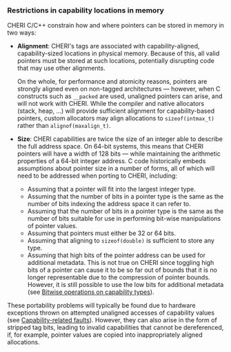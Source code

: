 ### Restrictions in capability locations in memory
<!--
\label{sec:restricted-capability-locations}
-->

CHERI C/C++ constrain how and where pointers can be stored in memory in two
ways:

* **Alignment**: CHERI's tags are associated with capability-aligned,
  capability-sized locations in physical memory.
  Because of this, all valid pointers must be stored at such locations,
  potentially disrupting code that may use other alignments.

  On the whole, for performance and atomicity reasons, pointers are strongly
  aligned even on non-tagged architectures &mdash; however, when C constructs such
  as `__packed` are used, unaligned pointers can arise, and will not
  work with CHERI.
  While the compiler and native allocators (stack, heap, ...) will
  provide sufficient alignment for capability-based pointers, custom
  allocators may align allocations to `sizeof(intmax_t)` rather than
  `alignof(maxalign_t)`.

* **Size**: CHERI capabilities are twice the size of an integer able to
  describe the full address space.
  On 64-bit systems, this means that CHERI pointers will have a width of 128
  bits &mdash; while maintaining the arithmetic properties of a 64-bit integer
  address.
  C code historically embeds assumptions about pointer size in a number of forms,
  all of which will need to be addressed when porting to CHERI,
  including:

  * Assuming that a pointer will fit into the largest integer type.
  * Assuming that the number of bits in a pointer type is the same
    as the number of bits indexing the address space it can refer to.
  * Assuming that the number of bits in a pointer type is the same as the
    number of bits suitable for use in performing bit-wise manipulations of
    pointer values.
  * Assuming that pointers must either be 32 or 64 bits.
  * Assuming that aligning to `sizeof(double)` is sufficient to store any type.
  * Assuming that high bits of the pointer address can be used for
  additional metadata. This is not true on CHERI since toggling high bits of a
  pointer can cause it to be so far out of bounds that it is no longer representable
  due to the compression of pointer bounds. However, it is still possible to use
  the low bits for additional metadata (see [Bitwise operations on capability types](bitwise-operations.html)).

<!--
  \rwnote{Should there be more things in this list?}
-->

These portability problems will typically be found due to hardware exceptions
thrown on attempted unaligned accesses of capability values
(see [Capability-related faults](capability-faults.html)).
However, they can also arise in the form of stripped tag bits, leading to
invalid capabilities that cannot be dereferenced, if, for example, pointer
values are copied into inappropriately aligned allocations.
